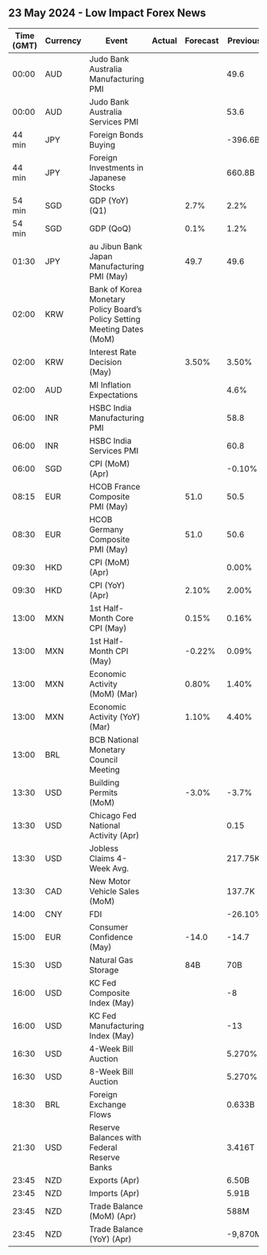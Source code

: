 ## 23 May 2024 - Low Impact Forex News

| Time (GMT) | Currency | Event | Actual | Forecast | Previous |
|------|----------|-------|--------|----------|----------|
| 00:00 | AUD | Judo Bank Australia Manufacturing PMI |  |  | 49.6 |
| 00:00 | AUD | Judo Bank Australia Services PMI |  |  | 53.6 |
| 44 min | JPY | Foreign Bonds Buying |  |  | -396.6B |
| 44 min | JPY | Foreign Investments in Japanese Stocks |  |  | 660.8B |
| 54 min | SGD | GDP (YoY) (Q1) |  | 2.7% | 2.2% |
| 54 min | SGD | GDP (QoQ) |  | 0.1% | 1.2% |
| 01:30 | JPY | au Jibun Bank Japan Manufacturing PMI (May) |  | 49.7 | 49.6 |
| 02:00 | KRW | Bank of Korea Monetary Policy Board’s Policy Setting Meeting Dates (MoM) |  |  |  |
| 02:00 | KRW | Interest Rate Decision (May) |  | 3.50% | 3.50% |
| 02:00 | AUD | MI Inflation Expectations |  |  | 4.6% |
| 06:00 | INR | HSBC India Manufacturing PMI |  |  | 58.8 |
| 06:00 | INR | HSBC India Services PMI |  |  | 60.8 |
| 06:00 | SGD | CPI (MoM) (Apr) |  |  | -0.10% |
| 08:15 | EUR | HCOB France Composite PMI (May) |  | 51.0 | 50.5 |
| 08:30 | EUR | HCOB Germany Composite PMI (May) |  | 51.0 | 50.6 |
| 09:30 | HKD | CPI (MoM) (Apr) |  |  | 0.00% |
| 09:30 | HKD | CPI (YoY) (Apr) |  | 2.10% | 2.00% |
| 13:00 | MXN | 1st Half-Month Core CPI (May) |  | 0.15% | 0.16% |
| 13:00 | MXN | 1st Half-Month CPI (May) |  | -0.22% | 0.09% |
| 13:00 | MXN | Economic Activity (MoM) (Mar) |  | 0.80% | 1.40% |
| 13:00 | MXN | Economic Activity (YoY) (Mar) |  | 1.10% | 4.40% |
| 13:00 | BRL | BCB National Monetary Council Meeting |  |  |  |
| 13:30 | USD | Building Permits (MoM) |  | -3.0% | -3.7% |
| 13:30 | USD | Chicago Fed National Activity (Apr) |  |  | 0.15 |
| 13:30 | USD | Jobless Claims 4-Week Avg. |  |  | 217.75K |
| 13:30 | CAD | New Motor Vehicle Sales (MoM) |  |  | 137.7K |
| 14:00 | CNY | FDI |  |  | -26.10% |
| 15:00 | EUR | Consumer Confidence (May) |  | -14.0 | -14.7 |
| 15:30 | USD | Natural Gas Storage |  | 84B | 70B |
| 16:00 | USD | KC Fed Composite Index (May) |  |  | -8 |
| 16:00 | USD | KC Fed Manufacturing Index (May) |  |  | -13 |
| 16:30 | USD | 4-Week Bill Auction |  |  | 5.270% |
| 16:30 | USD | 8-Week Bill Auction |  |  | 5.270% |
| 18:30 | BRL | Foreign Exchange Flows |  |  | 0.633B |
| 21:30 | USD | Reserve Balances with Federal Reserve Banks |  |  | 3.416T |
| 23:45 | NZD | Exports (Apr) |  |  | 6.50B |
| 23:45 | NZD | Imports (Apr) |  |  | 5.91B |
| 23:45 | NZD | Trade Balance (MoM) (Apr) |  |  | 588M |
| 23:45 | NZD | Trade Balance (YoY) (Apr) |  |  | -9,870M |

